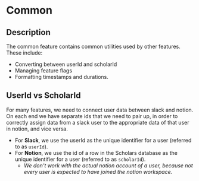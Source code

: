 # Common

## Description

The common feature contains common utilities used by other features. These include:

- Converting between userId and scholarId
- Managing feature flags
- Formatting timestamps and durations.

## UserId vs ScholarId

For many features, we need to connect user data between slack and notion. On each end we have separate ids that we need to pair up, in order to correctly assign data from a slack user to the appropriate data of that user in notion, and vice versa.

- For **Slack**, we use the userId as the unique identifier for a user (referred to as `userId`).
- For **Notion**, we use the id of a row in the Scholars database as the unique identifier for a user (referred to as `scholarId`).
  - _We don't work with the actual notion account of a user, because not every user is expected to have joined the notion workspace._
